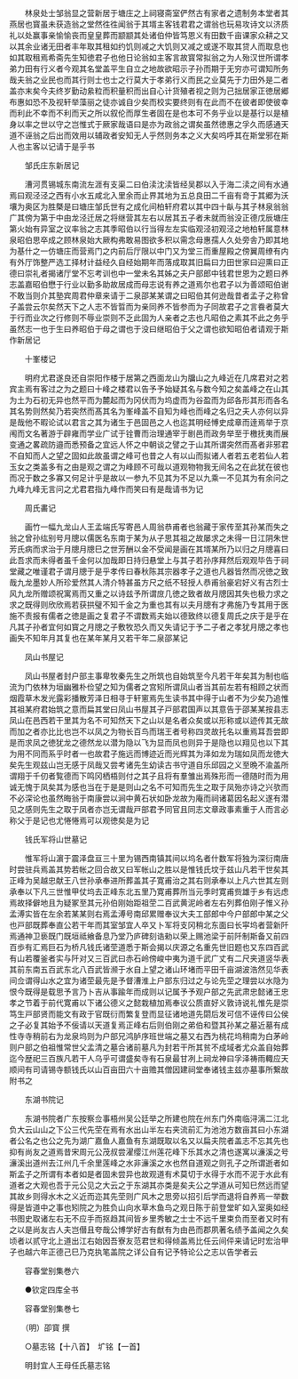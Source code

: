 <!-- { "loadSidebar": true } -->
　　林泉处士邹翁显之营新居于塘庄之上祠寝斋室俨然古有家者之遗制务本堂者其燕居也寳虽未获造翁之堂然徃徃闻翁于其壻主客钱君君之谓翁也玩易攻诗文以济质礼以处赢事亲愉愉丧而皇皇葬而颛颛其处诸伯仲皆笃恩义有田数千亩课家众耕之又以其余业诸无田者丰年取其租如约饥则减之大饥则又减之或遂不取其贷人而取息也如其取租焉希斋先生知徳君子也他日论翁如主客言故寳常拟翁之为人殆汉世所谓孝弟力田有行义者今观其名堂盖平生自立之地故欲昭示子孙而期于无穷亦可谓知所务哉夫翁之业民也而其行则士也士之行莫大于孝弟行义而民之业莫先于力田外是二者盖亦末矣今夫终岁勤动絫粒而积量积而出自心计货殖者视之则为己拙居家正徳居郷布惠如恐不及视轩举藻丽之徒亦诚自少矣而校实要终则有在此而不在彼者即使彼幸而利此不幸而不利而天之所以叙伦而厚生者固在是也本可不务乎业以是基行以是植身以率之世以守之岂惟式于厥家哉语曰是亦为政翁之谓矣虽然徳惠之孚久而感通天道不诬翁之后出而效用以辅政者安知无人乎然则务本之义大矣呜呼其在斯堂邪在斯人也主客以记请于是乎书

　　邹氏庄东新居记

　　漕河贯锡城东南流左涯有支渠二曰伯渎沈渎皆经吴郡以入于海二渎之间有水通焉曰观泾泾之西有小水五咸北入里余而止界其地为五总良田二千亩有竒于其郷为沃壤为奥区为胜槩是曰塘庄邹氏世有之成化间柏轩府君以其中四十畒与其子林泉翁翁广其傍为第于中由龙泾迁居之将继营其左右以居其五子者未就而翁没正德戊辰塘庄第火始有异室之议率翁之志其季昭伯以行当得左左实临观泾初观泾之地柏轩属意林泉昭伯思卒成之顾林泉始大厥构弗敢易图欲多积以需念母惠孺人久处旁舎乃即其地为基什之一仿塘庄而营焉门之内前后厅限以中门又为堂三而重屋殿之傍翼周缭有内有外厅饰整严选工择材计益经久自经始期年而落成取其旧扁曰力田世家曰迎熏曰正德曰崇礼者揭诸厅堂不忘考训也中一堂未名其姊之夫户部郎中钱君世恩为之题曰养志盖嘉昭伯懋于行业以勤多助故居成而母志说有养之道焉尔也君子以为善颂昭伯谢不敢当则介其塾宾周君仲章来请于二泉邵某某谓之曰昭伯其何逊哉昔者孟子之称曾子盖尝云尔矣然天下之人志不皆晢而为亲同养不皆参而为子同故君子之言飬者莫大于行而业次之行修则不辱业崇则不乏此固为人亲者之志也凡昭伯之素其不此之务乎虽然志一也于生曰养昭伯于母之谓也于没曰继昭伯于父之谓也欲知昭伯者请观于斯作新居记

　　十峯楼记

　　明府尤君遂良还自崇阳作楼于居第之西面龙山为牖山之九峰近在几席君对之若宾主焉有客过之为之题曰十峰之楼君以告予予始疑其名与数今知之矣盖峰之在山其为土为石初无异也然平而为麓起而为冈伏而为坞虚而为谷盈而为邱各形其形而各名其名势则然矣乃若突然而髙其名为峯峰盖不自知为峰也而峰之名归之夫人亦何以异是哉他不暇论试以君言之其为诸生于邑固邑之人也迄其明经愽史成章而逹焉举于京闱而文名著游于辟雍而学业广试于铨曹而治理通宰于剧邑而政务举至于檄抚夷而展变通之畧疏防邉而悉预备之宜远人怀之中朝谈之譬之于山其所谓突然而髙者非邪君不自知而人之望之固如此故虽谓之峰可也昔之人有以山而拟诸人者若五老若仙人若玉女之类盖多有之由是观之谓之为峰顾不可哉以道观物物我无间名之在此犹在彼也而况于数之多寡又何足计乎是故以一参九不见其为不足以九乘一不见其为有余问之九峰九峰无言问之尤君君指九峰作而笑曰有是哉请书为记

　　周氏畵记

　　画竹一幅九龙山人王孟端氏写寄邑人周翁恭甫者也翁藏于家传至其孙某而失之翁之曾孙纮别号月牕以儒医名东南于某为从子思其祖之故屡求之未得一日江阴朱世芳氏病而求治于月牕月牕巳之世芳酬以金不受闻是画在其壻某所乃以归之月牕喜曰此吾求而未得者虽千金何以加哉即日持归悬堂上与其子若孙序拜然后观观毕告于祠堂藏之唯谨君子谓月牕于是乎孝传曰春秋陈其宗器孝子之道也凡器皆然而况徳之致哉九龙墨妙人所珍爱然其人清介特甚虽方尺之纸不轻授人恭甫翁豪宕好义有古烈士风九龙所赠颂祝寓焉而又重之以诗兹予所谓庻几徳之致者故月牕因其失也极力求之求之既得则欣欣焉若获拱璧不知千金之为重也其有以夫月牕有才弗施乃专其用于医施不责报有儒者之徳是画之复君子不谓数焉夫始以德致终以德复周氏之庆于是乎在凡其子孙者宜何如寳之月牕之子敷牧恐久而又失请记于予二子者之孝犹月牕之孝也画失不知年月其复也在某年某月又若干年二泉邵某记

　　凤山书屋记

　　凤山书屋者封户部主事卑牧秦先生之所筑也自始筑至今凡若干年矣其为制也临流为门依林为垣幽雅朴俭望之知为儒者之宫矧所谓凤山者当其前左若有相顾之状而烟霞草木发光露彩播散芳泽日相寻于轩窻焉先生读书其中得于山者不为少矣乃追惟其祖某府君始筑之意而扁其堂曰凤山书屋其子戸部君国声以其意告于邵某某按县志凤山在邑西若干里其为名不可知然天下之山以是名者众矣或以形称或以迹传其无故而加之者亦比比也岂不以凤之为物长百鸟而瑞王者号称四灵故托名以重焉耳吾尝即是而求凤之徳犹龙之德然龙以潜为隐以飞为显而凤也则异于是隐也以翔见也以下其为用不同而系乎时者一也故君子施远而博迹近而光辉其为泽如龙为瑞如凤而龙徳大矣先生观兹山岂无感于凤哉又尝考诸先生幼读古书守道自乐邱园之义至晩不渝盖所谓翔于千仞者覧德而下鸣冈栖梧则付之其子且将有羣雏出焉殊形而一德随时而为用诚无愧于凤矣其为感也当在于是是则山之名不可知而先生之取于凤殆亦诗之兴欤而不必深论也虽然晦翁于南康尝以涧中黄石状如卧龙故为庵而祠诸葛因名起义遂有潜见之感则先生之取于凤者亦岂无谓哉戸部君予同官且同志文章政事素重于人而言必称父于是记也尤惓惓焉可以观徳矣是为记

　　钱氏军将山世墓记

　　惟军将山濵于震泽盘亘三十里为锡西南镇其间以坞名者什数军将独为深衍南唐时尝驻兵焉盖其势若帐之回合故又曰军帐山之胜以是惟钱氏坟于兹山凡若干世矣其正峰为吴越忠献王八世孙承奉进所葬盖其子寛甫治之其右则承奉以上凡六世其左则承奉以下凡三世惟甲仗坞去正峰东北五里乃寛甫葬所当元季时寛甫赀雄于乡有远虑焉故择僻地且为疑冢至其元孙伯刚始距祖茔二百武黄泥岭者左右列葬伯刚子惟义孙孟溥实皆在左余若某某则右焉孟溥号南邱累赠奉议大夫工部郎中今户部郎中某之父也戸部既葬奉直公若干年而其室邹宜人卒又卜军将支冈稍北东面曰长寜坞者营新阡焉通神卫亵既门既垣祗飨备息乃堂乃庐碑刻诰勑以荣上赐池梁于前阡制斯备又前四百歩有汇焉巨石为桥凡钱氏诸茔道悉于斯会揭以庆源之名重先世旧题也又东四百武有山若覆釜者实与阡对又三百武曰赤石岭傍峻中夷为道千武广丈有二尺夹道竖华表其前东南五百武东北八百武皆濒于水自上望之诸山环堵而平田千亩湖波浩然见华表间佥谓得山水之宜为诸茔最先是予督漕淮上户部东归过之与论先茔之理尝以水隐为恨今既得是载思予言乃卜吉从事踰年而成则以记属予予观户部之先武肃忠懿诸王忠孝之节着于前代寛甫以下诸公德义之懿栽植加焉奉议公质直好义敦诗说礼惟先是崇笃生戸部贤而能文有政于官既衍而繁复登而显征诸地道先閟后发可信不诬传曰公侯之子必复其始予不佞请以天道复焉正峰右后则伯刚之弟伯和暨其孙某之墓近墓有成性寺寺稍前右为龙泉坞则为户部兄鸿胪序班世端之墓又右西为桃花坞稍南为白茅岭则户部之伯祖惟常世父孟清之墓合诸前墓凡为封若干所其贫不成域者尤众盖自始葬迄今歴祀三百族凡若干人乌乎可谓盛矣寺有石泉最甘冽上祠龙神曰孚泽祷雨輙应天顺间有司请锡寺额钱氏以山百亩田六十亩赡其僧因建祠堂奉诸钱主兹亦墓事所繋故附书之

　　东湖书院记

　　东湖书院者广东按察佥事梧州吴公廷举之所建也院在州东门外南临浔漓二江北负大云山山之下公三代先茔在焉有水出山半左右夹流前汇为池池方数亩其曰小东湖者公名之也公之先为湖广嘉鱼人嘉鱼有东湖既取以名又以扁夫院者盖志不忘其先也抑有尚友之道焉昔宋周元公茂叔尝濯缨江州莲花峰下乐其水之清也遂寓以濓溪之号濓溪出道州去江州几千余里莲峰之水非濓溪之水也然自道观之则孔子之所谓逝者如斯孟子之所谓有本者如是者固未尝异也故观道有术莫切于水得于水而不泥于水此有道者之大观也吾于元公见之大云之于东湖其亦类是矣夫公之学道从可知巳然远而望其故乡则得水木之义近而迩其先茔则广风木之思旁以招引后学而退将自养焉一举数得是皆道中之事也矧院之为胜负山向水草木鱼鸟之观日陈于前登堂旷如入室奥如经书图史取诸左右无不应手而抠趋其间皆乡里秀敏之士士不远千里束负而至者又时有之以是尚友古人夫岂僣且夸哉公博学好古有猷有为由邑而郡夙著名绩予盖闻之久矣顷者以贰守北上道出江右始因吾寮友范君世和得倾盖焉比任云间伻来请记时宏治甲子也越六年正德己巳乃克执笔盖院之详公自有记予特论公之志以告学者云

　　容春堂别集巻六

　　●钦定四库全书

　　容春堂别集巻七

　　（明）卲寳 撰

　　○墓志铭【十八首】　圹铭【一首】

　　明封宜人王母任氏墓志铭

